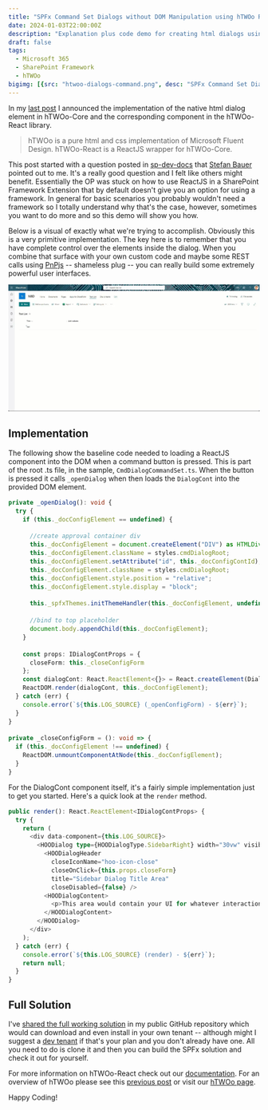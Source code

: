 ```yaml
---
title: "SPFx Command Set Dialogs without DOM Manipulation using hTWOo React"
date: 2024-01-03T22:00:00Z
description: "Explanation plus code demo for creating html dialogs using a SharePoint Framework Command Set extension and the hTWOo-React HOODialog component."
draft: false  
tags: 
  - Microsoft 365
  - SharePoint Framework
  - hTWOo
bigimg: [{src: "htwoo-dialogs-command.png", desc: "SPFx Command Set Dialogs without DOM Manipulation using hTWOo React"}]
---
```


In my [last post](../htwoo-210-dialogs/) I announced the implementation of the native html dialog element in hTWOo-Core and the corresponding component in the hTWOo-React library.

> hTWOo is a pure html and css implementation of Microsoft Fluent Design. hTWOo-React is a ReactJS wrapper for hTWOo-Core.

This post started with a question posted in [sp-dev-docs](https://github.com/SharePoint/sp-dev-docs/issues) that [Stefan Bauer](https://n8d.at/blog) pointed out to me. It's a really good question and I felt like others might benefit. Essentially the OP was stuck on how to use ReactJS in a SharePoint Framework Extension that by default doesn't give you an option for using a framework. In general for basic scenarios you probably wouldn't need a framework so I totally understand why that's the case, however, sometimes you want to do more and so this demo will show you how.

Below is a visual of exactly what we're trying to accomplish. Obviously this is a very primitive implementation. The key here is to remember that you have complete control over the elements inside the dialog. When you combine that surface with your own custom code and maybe some REST calls using [PnPjs](../getting-started-pnpjs/) -- shameless plug -- you can really build some extremely powerful user interfaces.

![Animation of SharePoint Framework command button dialog.](demo.webp)

## Implementation

The following show the baseline code needed to loading a ReactJS component into the DOM when a command button is pressed. This is part of the root .ts file, in the sample, `CmdDialogCommandSet.ts`. When the button is pressed it calls `_openDialog` when then loads the `DialogCont` into the provided DOM element.

```ts
private _openDialog(): void {
  try {
    if (this._docConfigElement == undefined) {

      //create approval container div
      this._docConfigElement = document.createElement("DIV") as HTMLDivElement;
      this._docConfigElement.className = styles.cmdDialogRoot;
      this._docConfigElement.setAttribute("id", this._docConfigContId);
      this._docConfigElement.className = styles.cmdDialogRoot;
      this._docConfigElement.style.position = "relative";
      this._docConfigElement.style.display = "block";

      this._spfxThemes.initThemeHandler(this._docConfigElement, undefined, undefined, true);

      //bind to top placeholder
      document.body.appendChild(this._docConfigElement);
    }

    const props: IDialogContProps = {
      closeForm: this._closeConfigForm
    };
    const dialogCont: React.ReactElement<{}> = React.createElement(DialogCont, props);
    ReactDOM.render(dialogCont, this._docConfigElement);
  } catch (err) {
    console.error(`${this.LOG_SOURCE} (_openConfigForm) - ${err}`);
  }
}

private _closeConfigForm = (): void => {
  if (this._docConfigElement !== undefined) {
    ReactDOM.unmountComponentAtNode(this._docConfigElement);
  }
}
```

For the DialogCont component itself, it's a fairly simple implementation just to get you started. Here's a quick look at the `render` method.

```ts
public render(): React.ReactElement<IDialogContProps> {
  try {
    return (
      <div data-component={this.LOG_SOURCE}>
        <HOODialog type={HOODialogType.SidebarRight} width="30vw" visible={true} changeVisibility={this.props.closeForm}>
          <HOODialogHeader
            closeIconName="hoo-icon-close"
            closeOnClick={this.props.closeForm}
            title="Sidebar Dialog Title Area"
            closeDisabled={false} />
          <HOODialogContent>
            <p>This area would contain your UI for whatever interactions you need to support.</p>
          </HOODialogContent>
        </HOODialog>
      </div>
    );
  } catch (err) {
    console.error(`${this.LOG_SOURCE} (render) - ${err}`);
    return null;
  }
}
```

## Full Solution

I've [shared the full working solution](https://github.com/juliemturner/Public-Samples/tree/main/hTWOoDialogCommand) in my public GitHub repository which would can download and even install in your own tenant -- although might I suggest a [dev tenant](../dev-tenant/) if that's your plan and you don't already have one. All you need to do is clone it and then you can build the SPFx solution and check it out for yourself.

For more information on hTWOo-React check out our [documentation](https://lab.n8d.studio/htwoo/htwoo-react/?path=/docs/introduction-getting-started--docs). For an overview of hTWOo please see this [previous post](../intro-htwoo-react/) or visit our [hTWOo page](https://lab.n8d.studio/htwoo/).

Happy Coding!
